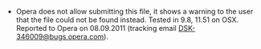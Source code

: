 * Opera does not allow submitting this file, it shows a warning to the
  user that the file could not be found instead. Tested in 9.8, 11.51 on OSX.
  Reported to Opera on 08.09.2011 (tracking email DSK-346009@bugs.opera.com).
